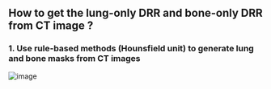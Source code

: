 ## How to get the lung-only DRR and bone-only DRR from CT image ?

### 1. Use rule-based methods (Hounsfield unit) to generate lung and bone masks from CT images

![image](https://github.com/lzy0934/CT-Image-Research/blob/master/images/step_1.png)

